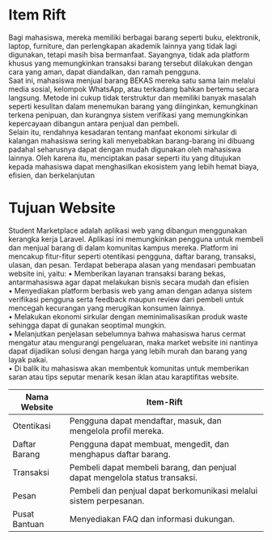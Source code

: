 # Item Rift
Bagi mahasiswa, mereka memiliki berbagai barang seperti buku, elektronik, laptop, 
furniture, dan perlengkapan akademik lainnya yang tidak lagi digunakan, tetapi masih bisa 
bermanfaat. Sayangnya, tidak ada platform khusus yang memungkinkan transaksi barang 
tersebut dilakukan dengan cara yang aman, dapat diandalkan, dan ramah pengguna.  
Saat ini, mahasiswa menjual barang BEKAS mereka satu sama lain melalui media 
sosial, kelompok WhatsApp, atau terkadang bahkan bertemu secara langsung. Metode ini 
cukup tidak terstruktur dan memiliki banyak masalah seperti kesulitan dalam menemukan 
barang yang diinginkan, kemungkinan terkena penipuan, dan kurangnya sistem verifikasi yang 
memungkinkan kepercayaan dibangun antara penjual dan pembeli.  
Selain itu, rendahnya kesadaran tentang manfaat ekonomi sirkular di kalangan 
mahasiswa sering kali menyebabkan barang-barang ini dibuang padahal seharusnya dapat 
dengan mudah digunakan oleh mahasiswa lainnya. Oleh karena itu, menciptakan pasar seperti 
itu yang ditujukan kepada mahasiswa dapat menghasilkan ekosistem yang lebih hemat biaya, 
efisien, dan berkelanjutan


# Tujuan Website
Student Marketplace adalah aplikasi web yang dibangun menggunakan kerangka kerja 
Laravel. Aplikasi ini memungkinkan pengguna untuk membeli dan menjual barang di dalam 
komunitas kampus mereka. Platform ini mencakup fitur-fitur seperti otentikasi pengguna, 
daftar barang, transaksi, ulasan, dan pesan. 
Terdapat beberapa alasan yang mendasari pembuatan website ini, yaitu: 
• Memberikan layanan transaksi barang bekas, antarmahasiswa agar dapat melakukan 
bisnis secara mudah dan efisien  
• Menyediakan platform berbasis web yang aman dengan adanya sistem verifikasi 
pengguna serta feedback maupun review dari pembeli untuk mencegah kecurangan 
yang merugikan konsumen lainnya.  
• Melakukan ekonomi sirkular dengan meminimalisasikan produk waste sehingga dapat 
di gunakan seoptimal mungkin.  
• Melanjutkan penjelasan sebelumnya bahwa mahasiswa harus cermat mengatur atau 
mengurangi pengeluaran, maka market website ini nantinya dapat dijadikan solusi 
dengan harga yang lebih murah dan barang yang layak pakai.  
• Di balik itu mahasiswa akan membentuk komunitas untuk memberikan saran atau tips 
seputar menarik kesan iklan atau karaptifitas website.


| Nama Website | Item-Rift                                                                                                                                                     |
|--------------|---------------------------------------------------------------------------------------------------------------------------------------------------------------|
| Otentikasi   | Pengguna dapat mendaftar, masuk, dan mengelola profil mereka.                                                                                                 |
| Daftar Barang|  Pengguna dapat membuat, mengedit, dan menghapus daftar barang.                                                                                               |
| Transaksi    |  Pembeli dapat membeli barang, dan penjual dapat mengelola status transaksi.                                                                                  |
| Pesan        | Pembeli dan penjual dapat berkomunikasi melalui sistem perpesanan.                                                                                            |
| Pusat Bantuan| Menyediakan FAQ dan informasi dukungan.                                                                                                                       |
